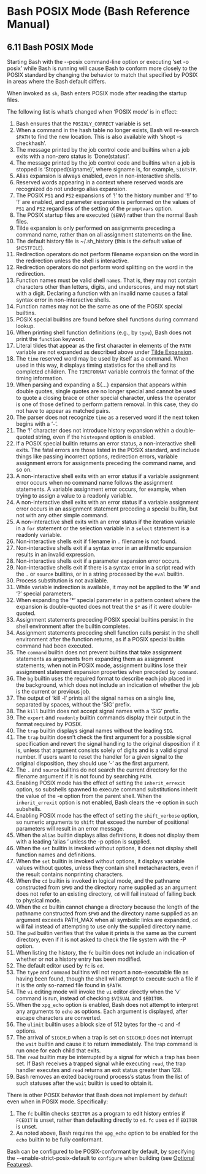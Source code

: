 # Bash POSIX Mode \(Bash Reference Manual\)

## 6.11 Bash POSIX Mode

Starting Bash with the --posix command-line option or executing ‘set -o posix’ while Bash is running will cause Bash to conform more closely to the POSIX standard by changing the behavior to match that specified by POSIX in areas where the Bash default differs.

When invoked as `sh`, Bash enters POSIX mode after reading the startup files.

The following list is what’s changed when ‘POSIX mode’ is in effect:

1.  Bash ensures that the `POSIXLY_CORRECT` variable is set.
2.  When a command in the hash table no longer exists, Bash will re-search `$PATH` to find the new location. This is also available with ‘shopt -s checkhash’.
3.  The message printed by the job control code and builtins when a job exits with a non-zero status is ‘Done\(status\)’.
4.  The message printed by the job control code and builtins when a job is stopped is ‘Stopped\(signame\)’, where signame is, for example, `SIGTSTP`.
5.  Alias expansion is always enabled, even in non-interactive shells.
6.  Reserved words appearing in a context where reserved words are recognized do not undergo alias expansion.
7.  The POSIX `PS1` and `PS2` expansions of ‘!’ to the history number and ‘!!’ to ‘!’ are enabled, and parameter expansion is performed on the values of `PS1` and `PS2` regardless of the setting of the `promptvars` option.
8.  The POSIX startup files are executed \(`$ENV`\) rather than the normal Bash files.
9.  Tilde expansion is only performed on assignments preceding a command name, rather than on all assignment statements on the line.
10.  The default history file is ~/.sh\_history \(this is the default value of `$HISTFILE`\).
11.  Redirection operators do not perform filename expansion on the word in the redirection unless the shell is interactive.
12.  Redirection operators do not perform word splitting on the word in the redirection.
13.  Function names must be valid shell `name`s. That is, they may not contain characters other than letters, digits, and underscores, and may not start with a digit. Declaring a function with an invalid name causes a fatal syntax error in non-interactive shells.
14.  Function names may not be the same as one of the POSIX special builtins.
15.  POSIX special builtins are found before shell functions during command lookup.
16.  When printing shell function definitions \(e.g., by `type`\), Bash does not print the `function` keyword.
17.  Literal tildes that appear as the first character in elements of the `PATH` variable are not expanded as described above under [Tilde Expansion](tilde-expansion-bash-reference-manual.md#Tilde-Expansion).
18.  The `time` reserved word may be used by itself as a command. When used in this way, it displays timing statistics for the shell and its completed children. The `TIMEFORMAT` variable controls the format of the timing information.
19.  When parsing and expanding a ${…} expansion that appears within double quotes, single quotes are no longer special and cannot be used to quote a closing brace or other special character, unless the operator is one of those defined to perform pattern removal. In this case, they do not have to appear as matched pairs.
20.  The parser does not recognize `time` as a reserved word if the next token begins with a ‘-’.
21.  The ‘!’ character does not introduce history expansion within a double-quoted string, even if the `histexpand` option is enabled.
22.  If a POSIX special builtin returns an error status, a non-interactive shell exits. The fatal errors are those listed in the POSIX standard, and include things like passing incorrect options, redirection errors, variable assignment errors for assignments preceding the command name, and so on.
23.  A non-interactive shell exits with an error status if a variable assignment error occurs when no command name follows the assignment statements. A variable assignment error occurs, for example, when trying to assign a value to a readonly variable.
24.  A non-interactive shell exits with an error status if a variable assignment error occurs in an assignment statement preceding a special builtin, but not with any other simple command.
25.  A non-interactive shell exits with an error status if the iteration variable in a `for` statement or the selection variable in a `select` statement is a readonly variable.
26.  Non-interactive shells exit if filename in `.` filename is not found.
27.  Non-interactive shells exit if a syntax error in an arithmetic expansion results in an invalid expression.
28.  Non-interactive shells exit if a parameter expansion error occurs.
29.  Non-interactive shells exit if there is a syntax error in a script read with the `.` or `source` builtins, or in a string processed by the `eval` builtin.
30.  Process substitution is not available.
31.  While variable indirection is available, it may not be applied to the ‘\#’ and ‘?’ special parameters.
32.  When expanding the ‘\*’ special parameter in a pattern context where the expansion is double-quoted does not treat the `$*` as if it were double-quoted.
33.  Assignment statements preceding POSIX special builtins persist in the shell environment after the builtin completes.
34.  Assignment statements preceding shell function calls persist in the shell environment after the function returns, as if a POSIX special builtin command had been executed.
35.  The `command` builtin does not prevent builtins that take assignment statements as arguments from expanding them as assignment statements; when not in POSIX mode, assignment builtins lose their assignment statement expansion properties when preceded by `command`.
36.  The `bg` builtin uses the required format to describe each job placed in the background, which does not include an indication of whether the job is the current or previous job.
37.  The output of ‘kill -l’ prints all the signal names on a single line, separated by spaces, without the ‘SIG’ prefix.
38.  The `kill` builtin does not accept signal names with a ‘SIG’ prefix.
39.  The `export` and `readonly` builtin commands display their output in the format required by POSIX.
40.  The `trap` builtin displays signal names without the leading `SIG`.
41.  The `trap` builtin doesn’t check the first argument for a possible signal specification and revert the signal handling to the original disposition if it is, unless that argument consists solely of digits and is a valid signal number. If users want to reset the handler for a given signal to the original disposition, they should use ‘-’ as the first argument.
42.  The `.` and `source` builtins do not search the current directory for the filename argument if it is not found by searching `PATH`.
43.  Enabling POSIX mode has the effect of setting the `inherit_errexit` option, so subshells spawned to execute command substitutions inherit the value of the -e option from the parent shell. When the `inherit_errexit` option is not enabled, Bash clears the -e option in such subshells.
44.  Enabling POSIX mode has the effect of setting the `shift_verbose` option, so numeric arguments to `shift` that exceed the number of positional parameters will result in an error message.
45.  When the `alias` builtin displays alias definitions, it does not display them with a leading ‘alias ’ unless the -p option is supplied.
46.  When the `set` builtin is invoked without options, it does not display shell function names and definitions.
47.  When the `set` builtin is invoked without options, it displays variable values without quotes, unless they contain shell metacharacters, even if the result contains nonprinting characters.
48.  When the `cd` builtin is invoked in logical mode, and the pathname constructed from `$PWD` and the directory name supplied as an argument does not refer to an existing directory, `cd` will fail instead of falling back to physical mode.
49.  When the `cd` builtin cannot change a directory because the length of the pathname constructed from `$PWD` and the directory name supplied as an argument exceeds PATH\_MAX when all symbolic links are expanded, `cd` will fail instead of attempting to use only the supplied directory name.
50.  The `pwd` builtin verifies that the value it prints is the same as the current directory, even if it is not asked to check the file system with the -P option.
51.  When listing the history, the `fc` builtin does not include an indication of whether or not a history entry has been modified.
52.  The default editor used by `fc` is `ed`.
53.  The `type` and `command` builtins will not report a non-executable file as having been found, though the shell will attempt to execute such a file if it is the only so-named file found in `$PATH`.
54.  The `vi` editing mode will invoke the `vi` editor directly when the ‘v’ command is run, instead of checking `$VISUAL` and `$EDITOR`.
55.  When the `xpg_echo` option is enabled, Bash does not attempt to interpret any arguments to `echo` as options. Each argument is displayed, after escape characters are converted.
56.  The `ulimit` builtin uses a block size of 512 bytes for the -c and -f options.
57.  The arrival of `SIGCHLD` when a trap is set on `SIGCHLD` does not interrupt the `wait` builtin and cause it to return immediately. The trap command is run once for each child that exits.
58.  The `read` builtin may be interrupted by a signal for which a trap has been set. If Bash receives a trapped signal while executing `read`, the trap handler executes and `read` returns an exit status greater than 128.
59.  Bash removes an exited background process’s status from the list of such statuses after the `wait` builtin is used to obtain it.

There is other POSIX behavior that Bash does not implement by default even when in POSIX mode. Specifically:

1.  The `fc` builtin checks `$EDITOR` as a program to edit history entries if `FCEDIT` is unset, rather than defaulting directly to `ed`. `fc` uses `ed` if `EDITOR` is unset.
2.  As noted above, Bash requires the `xpg_echo` option to be enabled for the `echo` builtin to be fully conformant.

Bash can be configured to be POSIX-conformant by default, by specifying the --enable-strict-posix-default to `configure` when building \(see [Optional Features](optional-features-bash-reference-manual.md#Optional-Features)\).

